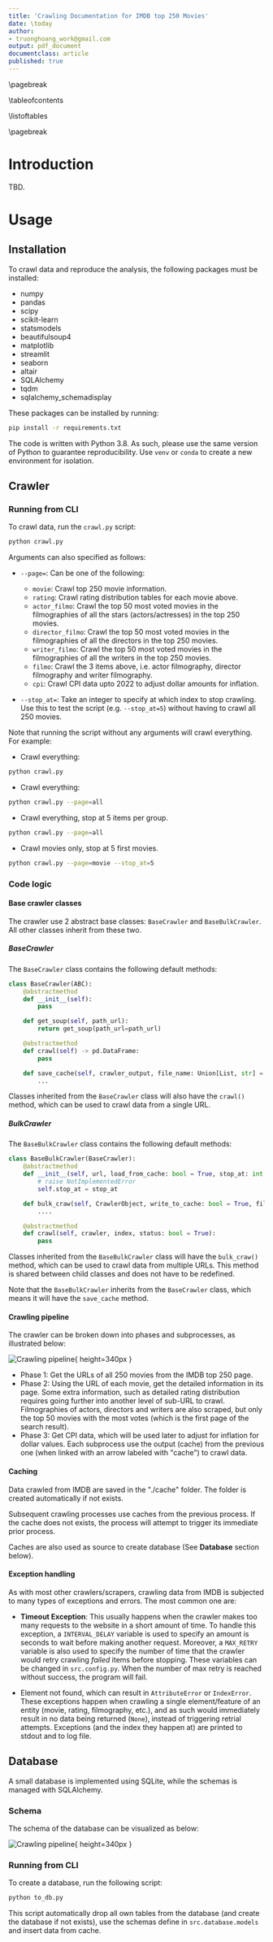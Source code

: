 ```yaml
---
title: 'Crawling Documentation for IMDB top 250 Movies'
date: \today
author: 
- truonghoang_work@gmail.com
output: pdf_document
documentclass: article
published: true
---
```


\pagebreak

\tableofcontents

\listoftables

\pagebreak

# Introduction

TBD.

# Usage

## Installation

To crawl data and reproduce the analysis, the following packages must be installed:

- numpy
- pandas
- scipy
- scikit-learn
- statsmodels
- beautifulsoup4
- matplotlib
- streamlit
- seaborn
- altair
- SQLAlchemy
- tqdm
- sqlalchemy_schemadisplay

These packages can be installed by running:

```bash
pip install -r requirements.txt
```

The code is written with Python 3.8. As such, please use the same version of Python to guarantee reproducibility. Use `venv` or `conda` to create a new environment for isolation.

## Crawler

### Running from CLI

To crawl data, run the `crawl.py` script: 

```bash
python crawl.py
```

Arguments can also specified as follows:

- `--page=`: Can be one of the following: 
    - `movie`: Crawl top 250 movie information.
    - `rating`: Crawl rating distribution tables for each movie above.
    - `actor_filmo`: Crawl the top 50 most voted movies in the filmographies of all the stars (actors/actresses) in the top 250 movies.
    - `director_filmo`: Crawl the top 50 most voted movies in the filmographies of all the directors in the top 250 movies.
    - `writer_filmo`: Crawl the top 50 most voted movies in the filmographies of all the writers in the top 250 movies.
    - `filmo`: Crawl the 3 items above, i.e. actor filmography, director filmography and writer filmography.
    - `cpi`: Crawl CPI data upto 2022 to adjust dollar amounts for inflation.

- `--stop_at=`: Take an integer to specify at which index to stop crawling. Use this to test the script (e.g. `--stop_at=5`) without having to crawl all 250 movies.

Note that running the script without any arguments will crawl everything.
For example:

- Crawl everything:
```bash
python crawl.py
```

- Crawl everything:
```bash
python crawl.py --page=all
```

- Crawl everything, stop at 5 items per group.
```bash
python crawl.py --page=all
```

- Crawl movies only, stop at 5 first movies.
```bash
python crawl.py --page=movie --stop_at=5
```

### Code logic

#### Base crawler classes

The crawler use 2 abstract base classes: `BaseCrawler` and `BaseBulkCrawler`. All other classes inherit from these two.

##### BaseCrawler

The `BaseCrawler` class contains the following default methods:

```python
class BaseCrawler(ABC):
    @abstractmethod
    def __init__(self):
        pass

    def get_soup(self, path_url):
        return get_soup(path_url=path_url)

    @abstractmethod
    def crawl(self) -> pd.DataFrame:
        pass

    def save_cache(self, crawler_output, file_name: Union[List, str] = None):
        ...
```

Classes inherited from the `BaseCrawler` class will also have the `crawl()` method, which can be used to crawl data from a single URL.

##### BulkCrawler

The `BaseBulkCrawler` class contains the following default methods:

```python
class BaseBulkCrawler(BaseCrawler):
    @abstractmethod
    def __init__(self, url, load_from_cache: bool = True, stop_at: int = None):
        # raise NotImplementedError
        self.stop_at = stop_at

    def bulk_craw(self, CrawlerObject, write_to_cache: bool = True, file_name: str = None):
        ....

    @abstractmethod
    def crawl(self, crawler, index, status: bool = True):
        pass
```

Classes inherited from the `BaseBulkCrawler` class will have the `bulk_craw()` method, which can be used to crawl data from multiple URLs. This method is shared between child classes and does not have to be redefined.

Note that the `BaseBulkCrawler` inherits from the `BaseCrawler` class, which means it will have the `save_cache` method.

#### Crawling pipeline

The crawler can be broken down into phases and subprocesses, as illustrated below:

![Crawling pipeline](images/crawling_pipeline.png){ height=340px }

- Phase 1: Get the URLs of all 250 movies from the IMDB top 250 page.
- Phase 2: Using the URL of each movie, get the detailed information in its page. Some extra information, such as detailed rating distribution requires going further into another level of sub-URL to crawl. Filmographies of actors, directors and writers are also scraped, but only the top 50 movies with the most votes (which is the first page of the search result). 
- Phase 3: Get CPI data, which will be used later to adjust for inflation for dollar values.
Each subprocess use the output (cache) from the previous one (when linked with an arrow labeled with "cache") to crawl data.


#### Caching

Data crawled from IMDB are saved in the "./cache" folder. The folder is created automatically if not exists. 

Subsequent crawling processes use caches from the previous process. If the cache does not exists, the process will attempt to trigger its immediate prior process.

Caches are also used as source to create database (See __Database__ section below).

#### Exception handling

As with most other crawlers/scrapers, crawling data from IMDB is subjected to many types of exceptions and errors. The most common one are:

- __Timeout Exception__: This usually happens when the crawler makes too many requests to the website in a short amount of time. To handle this exception, a `INTERVAL_DELAY` variable is used to specify an amount is seconds to wait before making another request. Moreover, a `MAX_RETRY` variable is also used to specify the number of time that the crawler would retry crawling *failed* items before stopping. These variables can be changed in `src.config.py`. When the number of max retry is reached without success, the program will fail.

- Element not found, which can result in `AttributeError` or `IndexError`. These exceptions happen when crawling a single element/feature of an entity (movie, rating, filmography, etc.), and as such would immediately result in no data being returned (`None`), instead of triggering retrial attempts. Exceptions (and the index they happen at) are printed to stdout and to log file.

## Database

A small database is implemented using SQLite, while the schemas is managed with SQLAlchemy.

### Schema

The schema of the database can be visualized as below:

![Crawling pipeline](images/db_diagram.png){ height=340px }

### Running from CLI

To create a database, run the following script:

```bash
python to_db.py
```

This script automatically drop all own tables from the database (and create the database if not exists), use the schemas define in `src.database.models` and insert data from cache.